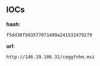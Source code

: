 
## IOCs

__hash__:

```text
f5dd30f503577071499a241532479279
```
__url__:

```text
http://146.19.106.31/ceggfnhm.msi
```
